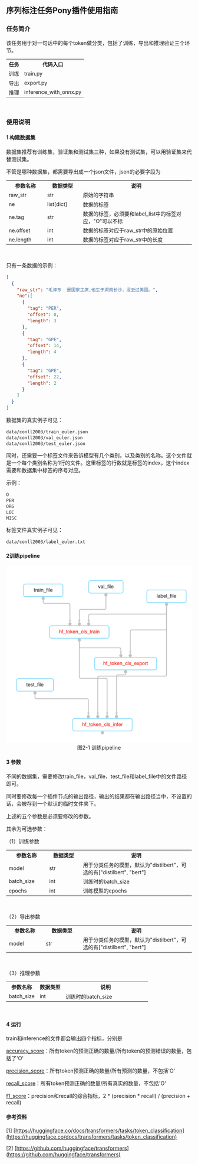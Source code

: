 ## 序列标注任务Pony插件使用指南
### 任务简介
该任务用于对一句话中的每个token做分类，包括了训练，导出和推理验证三个环节。

<table>
   <tr>
        <th >任务</th>
        <th>代码入口</th>
   </tr>
   <tr>
        <td>训练</td>
        <td>train.py</td>
   </tr>
   <tr>
        <td>导出</td>
        <td>export.py</td>
   </tr>
   <tr>
        <td>推理</td>
        <td>inference_with_onnx.py</td>
   </tr>
</table>
<br/>

### 使用说明
#### 1 构建数据集
数据集推荐有训练集，验证集和测试集三种，如果没有测试集，可以用验证集来代替测试集。

不管是哪种数据集，都需要导出成一个json文件，json的必要字段为

<table>
   <tr>
        <th >参数名称</th>
        <th>数据类型</th>
        <th width=60%>说明</th>
   </tr>
   <tr>
        <td>raw_str</td>
        <td>str</td>
        <td>原始的字符串</td>
   </tr>
   <tr>
        <td>ne</td>
        <td>list[dict]</td>
        <td>数据的标签</td>
   </tr>
   <tr>
        <td>ne.tag</td>
        <td>str</td>
        <td>数据的标签，必须要和label_list中的标签对应，"O"可以不标</td>
   </tr>
   <tr>
        <td>ne.offset</td>
        <td>int</td>
        <td>数据的标签对应于raw_str中的原始位置</td>
   </tr>
   <tr>
        <td>ne.length</td>
        <td>int</td>
        <td>数据的标签对应于raw_str中的长度</td>
   </tr>
</table>
<br/>

只有一条数据的示例：
```json
[
  {
    "raw_str": "毛泽东  是国家主席,他生于湖南长沙，没去过美国。",
    "ne":[
      {
        "tag": "PER",
        "offset": 0,
        "length": 3
      },
      {
        "tag": "GPE",
        "offset": 14,
        "length": 4
      },
      {
        "tag": "GPE",
        "offset": 22,
        "length": 2
      }
    ]
  }
]
```

数据集的真实例子可见：
```
data/conll2003/train_euler.json
data/conll2003/val_euler.json
data/conll2003/test_euler.json
```

同时，还需要一个标签文件来告诉模型有几个类别，以及类别的名称。这个文件就是一个每个类别名称为1行的文件。这里标签的行数就是标签的index，这个index需要和数据集中标签的序号对应。

示例：
```
O
PER
ORG
LOC
MISC
```

标签文件真实例子可见：
```
data/conll2003/label_euler.txt
```

#### 2训练pipeline

<div align="center">
    <img width="600" src="./imgs/exp_demo.png">
    <br/>
    图2-1 训练pipeline
</div>


#### 3 参数

不同的数据集，需要修改train_file，val_file，test_file和label_file中的文件路径即可。

同时要修改每一个插件节点的输出路径，输出的结果都在输出路径当中，不设置的话，会被存到一个默认的临时文件夹下。

上述的五个参数是必须要修改的参数。

其余为可选参数：

（1）训练参数
<table>
   <tr>
        <th >参数名称</th>
        <th>数据类型</th>
        <th width=60%>说明</th>
   </tr>
   <tr>
        <td>model</td>
        <td>str</td>
        <td>用于分类任务的模型，默认为"distilbert"，可选的有["distilbert", "bert"]</td>
   </tr>
   <tr>
        <td>batch_size</td>
        <td>int</td>
        <td>训练时的batch_size</td>
   </tr>
   <tr>
        <td>epochs</td>
        <td>int</td>
        <td>训练模型的epochs</td>
   </tr>
</table>
<br/>

（2）导出参数
<table>
   <tr>
        <th >参数名称</th>
        <th>数据类型</th>
        <th width=60%>说明</th>
   </tr>
   <tr>
        <td>model</td>
        <td>str</td>
        <td>用于分类任务的模型，默认为"distilbert"，可选的有["distilbert", "bert"]</td>
   </tr>
</table>
<br/>

（3）推理参数
<table>
   <tr>
        <th >参数名称</th>
        <th>数据类型</th>
        <th width=60%>说明</th>
   </tr>
   <tr>
        <td>batch_size</td>
        <td>int</td>
        <td>训练时的batch_size</td>
   </tr>
</table>
<br/>

#### 4 运行

train和inference的文件都会输出四个指标，分别是

[accuracy_score](https://github.com/chakki-works/seqeval/blob/master/seqeval/metrics/sequence_labeling.py#L369)：所有token的预测正确的数量/所有token的预测错误的数量，包括了'O'

[precision_score](https://github.com/chakki-works/seqeval/blob/master/seqeval/metrics/sequence_labeling.py#L402)：所有token预测正确的数量/所有预测的数量，不包括'O'

[recall_score](https://github.com/chakki-works/seqeval/blob/master/seqeval/metrics/sequence_labeling.py#L491)：所有token预测正确的数量/所有真实的数量，不包括'O'

[f1_score](https://github.com/chakki-works/seqeval/blob/master/seqeval/metrics/sequence_labeling.py#L277)：precision和recall的综合指标，2 * (precision * recall) / (precision + recall)

#### 参考资料
[1] [https://huggingface.co/docs/transformers/tasks/token_classification](https://huggingface.co/docs/transformers/tasks/token_classification)

[2] [https://github.com/huggingface/transformers](https://github.com/huggingface/transformers)
